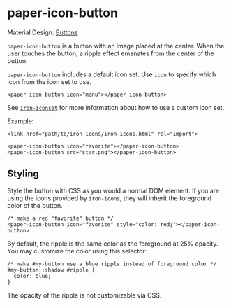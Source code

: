 paper-icon-button
=================

Material Design: <a href="http://www.google.com/design/spec/components/buttons.html">Buttons</a>

`paper-icon-button` is a button with an image placed at the center. When the user touches
the button, a ripple effect emanates from the center of the button.

`paper-icon-button` includes a default icon set.  Use `icon` to specify which icon
from the icon set to use.

    <paper-icon-button icon="menu"></paper-icon-button>

See [`iron-iconset`](#iron-iconset) for more information about
how to use a custom icon set.

Example:

    <link href="path/to/iron-icons/iron-icons.html" rel="import">

    <paper-icon-button icon="favorite"></paper-icon-button>
    <paper-icon-button src="star.png"></paper-icon-button>

Styling
-------

Style the button with CSS as you would a normal DOM element. If you are using the icons
provided by `iron-icons`, they will inherit the foreground color of the button.

    /* make a red "favorite" button */
    <paper-icon-button icon="favorite" style="color: red;"></paper-icon-button>

By default, the ripple is the same color as the foreground at 25% opacity. You may
customize the color using this selector:

    /* make #my-button use a blue ripple instead of foreground color */
    #my-button::shadow #ripple {
      color: blue;
    }

The opacity of the ripple is not customizable via CSS.
